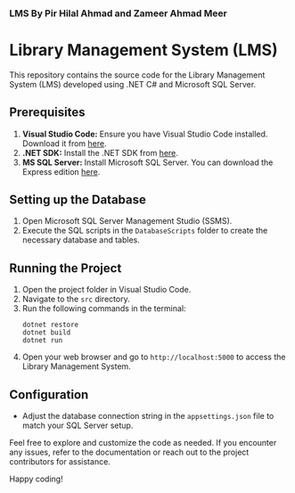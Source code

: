 ### LMS By Pir Hilal Ahmad and Zameer Ahmad Meer



# Library Management System (LMS)

This repository contains the source code for the Library Management System (LMS) developed using .NET C# and Microsoft SQL Server.

## Prerequisites
1. **Visual Studio Code:** Ensure you have Visual Studio Code installed. Download it from [here](https://code.visualstudio.com/).
2. **.NET SDK:** Install the .NET SDK from [here](https://dotnet.microsoft.com/download).
3. **MS SQL Server:** Install Microsoft SQL Server. You can download the Express edition [here](https://www.microsoft.com/sql-server/sql-server-downloads).

## Setting up the Database
1. Open Microsoft SQL Server Management Studio (SSMS).
2. Execute the SQL scripts in the `DatabaseScripts` folder to create the necessary database and tables.

## Running the Project
1. Open the project folder in Visual Studio Code.
2. Navigate to the `src` directory.
3. Run the following commands in the terminal:
   ```
   dotnet restore
   dotnet build
   dotnet run
   ```
4. Open your web browser and go to `http://localhost:5000` to access the Library Management System.

## Configuration
- Adjust the database connection string in the `appsettings.json` file to match your SQL Server setup.

Feel free to explore and customize the code as needed. If you encounter any issues, refer to the documentation or reach out to the project contributors for assistance.

Happy coding!
